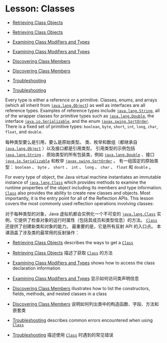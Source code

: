 # Lesson: Classes


* [Retrieving Class Objects](https://docs.oracle.com/javase/tutorial/reflect/class/classNew.html)

* [Retrieving Class Objects](classNew.md)

* [Examining Class Modifiers and Types](https://docs.oracle.com/javase/tutorial/reflect/class/classModifiers.html)

* [Examining Class Modifiers and Types](classModifiers.md)

* [Discovering Class Members](https://docs.oracle.com/javase/tutorial/reflect/class/classMembers.html)

* [Discovering Class Members](classMembers.md)

* [Troubleshooting](https://docs.oracle.com/javase/tutorial/reflect/class/classTrouble.html)

* [Troubleshooting](classTrouble.md)


Every type is either a reference or a primitive. 
Classes, enums, and arrays (which all inherit from [`java.lang.Object`](https://docs.oracle.com/javase/8/docs/api/java/lang/Object.html)) as well as interfaces are all reference types. 
Examples of reference types include [`java.lang.String`](https://docs.oracle.com/javase/8/docs/api/java/lang/String.html), all of the wrapper classes for primitive types such as [`java.lang.Double`](https://docs.oracle.com/javase/8/docs/api/java/lang/Double.html), the interface [`java.io.Serializable`](https://docs.oracle.com/javase/8/docs/api/java/io/Serializable.html), and the enum [`javax.swing.SortOrder`](https://docs.oracle.com/javase/8/docs/api/javax/swing/SortOrder.html). 
There is a fixed set of primitive types: `boolean`, `byte`, `short`, `int`, `long`, `char`, `float`, and `double`.


每种类型要么是引用，要么是原始类型。
类、枚举和数组（都继承自 [`java.lang.Object`](https://docs.oracle.com/javase/8/docs/api/java/lang/Object.html) ）以及接口都是引用类型。
引用类型的示例包括 [`java.lang.String`](https://docs.oracle.com/javase/8/docs/api/java/lang/String.html) 、原始类型的所有包装类，例如 [`java.lang.Double`](https://docs.oracle.com/javase/8/docs/api/java/lang/Double.html) 、接口 [`java.io.Serializable`](https://docs.oracle.com/javase/8/docs/api/java/io/Serializable.html) 和枚举 [`javax.swing.SortOrder`](https://docs.oracle.com/javase/8/docs/api/javax/swing/SortOrder.html) 。
有一组固定的原始类型： `boolean` 、 `byte` 、 `short` 、 `int` 、 `long` 、 `char` 、 `float` 和 `double` 。


For every type of object, the Java virtual machine instantiates an immutable instance of [`java.lang.Class`](https://docs.oracle.com/javase/8/docs/api/java/lang/Class.html) which provides methods to examine the runtime properties of the object including its members and type information. 
[`Class`](https://docs.oracle.com/javase/8/docs/api/java/lang/Class.html) also provides the ability to create new classes and objects. 
Most importantly, it is the entry point for all of the Reflection APIs. 
This lesson covers the most commonly used reflection operations involving classes:


对于每种类型的对象，Java 虚拟机都会实例化一个不可变的 [`java.lang.Class`](https://docs.oracle.com/javase/8/docs/api/java/lang/Class.html) 实例，它提供了检查对象的运行时属性（包括其成员和类型信息）的方法。
[`Class`](https://docs.oracle.com/javase/8/docs/api/java/lang/Class.html) 还提供了创建新类和对象的能力。
最重要的是，它是所有反射 API 的入口点。
本课涵盖了涉及类的最常用的反射操作：


* [Retrieving Class Objects](https://docs.oracle.com/javase/tutorial/reflect/class/classNew.html) describes the ways to get a [`Class`](https://docs.oracle.com/javase/8/docs/api/java/lang/Class.html)

* [Retrieving Class Objects](classNew.md) 描述了获取 [`Class`](https://docs.oracle.com/javase/8/docs/api/java/lang/Class.html) 的方法

* [Examining Class Modifiers and Types](https://docs.oracle.com/javase/tutorial/reflect/class/classModifiers.html) shows how to access the class declaration information

* [Examining Class Modifiers and Types](classModifiers.md) 显示如何访问类声明信息

* [Discovering Class Members](https://docs.oracle.com/javase/tutorial/reflect/class/classMembers.html) illustrates how to list the constructors, fields, methods, and nested classes in a class

* [Discovering Class Members](classMembers.md) 说明如何列出类中的构造函数、字段、方法和嵌套类

* [Troubleshooting](https://docs.oracle.com/javase/tutorial/reflect/class/classTrouble.html) describes common errors encountered when using [`Class`](https://docs.oracle.com/javase/8/docs/api/java/lang/Class.html)

* [Troubleshooting](classTrouble.md) 描述使用 [`Class`](https://docs.oracle.com/javase/8/docs/api/java/lang/Class.html) 时遇到的常见错误
